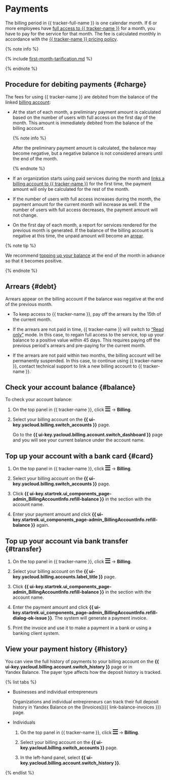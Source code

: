 # Payments

The billing period in {{ tracker-full-name }} is one calendar month. If 6 or more employees have [full access to {{ tracker-name }}](access.md) for a month, you have to pay for the service for that month. The fee is calculated monthly in accordance with the [{{ tracker-name }} pricing policy](pricing.md).

{% note info %}

{% include [first-month-tarification.md](../_includes/tracker/first-month-tarification.md) %}

{% endnote %}

## Procedure for debiting payments {#charge}

The fees for using {{ tracker-name }} are debited from the balance of the linked [billing account](billing-account.md):

* At the start of each month, a preliminary payment amount is calculated based on the number of users with full access on the first day of the month. This amount is immediately debited from the balance of the billing account.

   {% note info %}

   After the preliminary payment amount is calculated, the balance may become negative, but a negative balance is not considered arrears until the end of the month.

   {% endnote %}

* If an organization starts using paid services during the month and [links a billing account to {{ tracker-name }}](billing-account.md#bind) for the first time, the payment amount will only be calculated for the rest of the month.

* If the number of users with full access increases during the month, the payment amount for the current month will increase as well. If the number of users with full access decreases, the payment amount will not change.

* On the first day of each month, a report for services rendered for the previous month is generated. If the balance of the billing account is negative at this time, the unpaid amount will become an [arrear](#debt).

{% note tip %}

We recommend [topping up your balance](#card) at the end of the month in advance so that it becomes positive.

{% endnote %}


## Arrears {#debt}

Arrears appear on the billing account if the balance was negative at the end of the previous month.

* To keep access to {{ tracker-name }}, pay off the arrears by the 15th of the current month.

* If the arrears are not paid in time, {{ tracker-name }} will switch to [<q>Read only</q>](access.md#readonly) mode. In this case, to regain full access to the service, top up your balance to a positive value within 45 days. This requires paying off the previous period's arrears and pre-paying for the current month.

* If the arrears are not paid within two months, the billing account will be permanently suspended. In this case, to continue using {{ tracker-name }}, contact technical support to link a new billing account to {{ tracker-name }}.


## Check your account balance {#balance}

To check your account balance:

1. On the top panel in {{ tracker-name }}, click ![](../_assets/tracker/tracker-burger.png) → **Billing**.

1. Select your billing account on the **{{ ui-key.yacloud.billing.switch_accounts }}** page.

   Go to the **{{ ui-key.yacloud.billing.account.switch_dashboard }}** page and you will see your current balance under the account name.

## Top up your account with a bank card {#card}

1. On the top panel in {{ tracker-name }}, click ![](../_assets/tracker/tracker-burger.png) → **Billing**.

1. Select your billing account on the **{{ ui-key.yacloud.billing.switch_accounts }}** page.

1. Click **{{ ui-key.startrek.ui_components_page-admin_BillingAccountInfo.refill-balance }}** in the section with the account name.

1. Enter your payment amount and click **{{ ui-key.startrek.ui_components_page-admin_BillingAccountInfo.refill-balance }}** again.

## Top up your account via bank transfer {#transfer}

1. On the top panel in {{ tracker-name }}, click ![](../_assets/tracker/tracker-burger.png) → **Billing**.

1. Select your billing account on the **{{ ui-key.yacloud.billing.accounts.label_title }}** page.

1. Click **{{ ui-key.startrek.ui_components_page-admin_BillingAccountInfo.refill-balance }}** in the section with the account name.

1. Enter the payment amount and click **{{ ui-key.startrek.ui_components_page-admin_BillingAccountInfo.refill-dialog-ok-issue }}**. The system will generate a payment invoice.

1. Print the invoice and use it to make a payment in a bank or using a banking client system.

## View your payment history {#history}

You can view the full history of payments to your billing account on the **{{ ui-key.yacloud.billing.account.switch_history }}** page or in Yandex&#160;Balance. The payer type affects how the deposit history is tracked.

{% list tabs %}

- Businesses and individual entrepreneurs

   Organizations and individual entrepreneurs can track their full deposit history in Yandex Balance on the [Invoices]({{ link-balance-invoices }}) page.

- Individuals

   1. On the top panel in {{ tracker-name }}, click ![](../_assets/tracker/tracker-burger.png) → **Billing**.

   1. Select your billing account on the **{{ ui-key.yacloud.billing.switch_accounts }}** page.

   1. In the left-hand panel, select **{{ ui-key.yacloud.billing.account.switch_history }}**.

{% endlist %}
